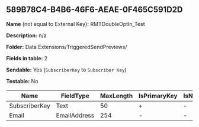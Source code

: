 ## 589B78C4-B4B6-46F6-AEAE-0F465C591D2D

**Name** (not equal to External Key)**:** RMTDoubleOptIn_Test

**Description:** n/a

**Folder:** Data Extensions/TriggeredSendPreviews/

**Fields in table:** 2

**Sendable:** Yes (`SubscriberKey` to `Subscriber Key`)

**Testable:** No

| Name | FieldType | MaxLength | IsPrimaryKey | IsNullable | DefaultValue |
| --- | --- | --- | --- | --- | --- |
| SubscriberKey | Text | 50 | + | - |  |
| Email | EmailAddress | 254 | - | - |  |
